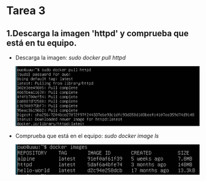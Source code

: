 
# Tarea 3

## 1.Descarga la imagen 'httpd' y comprueba que está en tu equipo.

- Descarga la imagen: *sudo docker pull httpd*

    ![Comando Paso1](/img/paso1_1.png)

- Comprueba que está en el equipo: *sudo docker image ls*

    ![Comando Paso1](/img/paso1_2.png)
